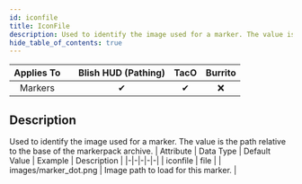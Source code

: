 ```yaml
---
id: iconfile
title: IconFile
description: Used to identify the image used for a marker. The value is the path relative to the base of the markerpack archive.
hide_table_of_contents: true
---
```

| Applies To | | Blish HUD (Pathing) | TacO | Burrito |
|-|-|-|-|-|
| <center>Markers</center> | | <center>✔</center> | <center>✔</center> | <center>❌</center> |



## Description
Used to identify the image used for a marker. The value is the path relative to the base of the markerpack archive.
| Attribute | Data Type | Default Value | Example | Description |
|-|-|-|-|-|
| iconfile | file |  | images/marker_dot.png | Image path to load for this marker. | 


